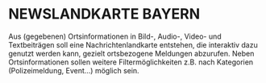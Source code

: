 # NEWSLANDKARTE BAYERN
Aus (gegebenen) Ortsinformationen in Bild-, Audio-, Video- und Textbeiträgen soll eine Nachrichtenlandkarte entstehen, die interaktiv dazu genutzt werden kann, gezielt ortsbezogene Meldungen abzurufen. Neben Ortsinformationen sollen weitere Filtermöglichkeiten z.B. nach Kategorien (Polizeimeldung, Event...) möglich sein.
